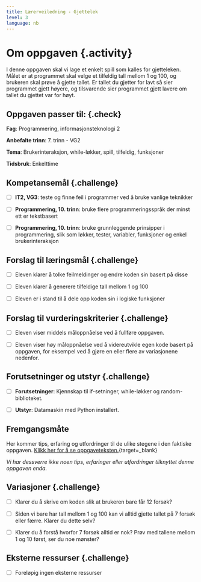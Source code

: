 ```yaml
---
title: Lærerveiledning - Gjettelek
level: 3
language: nb
---
```



# Om oppgaven {.activity}

I denne oppgaven skal vi lage et enkelt spill som kalles for gjetteleken. Målet er at programmet skal velge et tilfeldig tall mellom 1 og 100, og brukeren skal prøve å gjette tallet. Er tallet du gjetter for lavt så sier programmet gjett høyere, og tilsvarende sier programmet gjett lavere om tallet du gjettet var for høyt.


## Oppgaven passer til: {.check}

 __Fag__: Programmering, informasjonsteknologi 2

 __Anbefalte trinn__: 7. trinn - VG2

 __Tema__: Brukerinteraksjon, while-løkker,  spill, tilfeldig, funksjoner

 __Tidsbruk__: Enkelttime


## Kompetansemål {.challenge}

 - [ ] __IT2, VG3__: teste og finne feil i programmer ved å bruke vanlige teknikker

 - [ ] __Programmering, 10. trinn__: bruke flere programmeringsspråk der minst ett er tekstbasert

 - [ ] __Programmering, 10. trinn__: bruke grunnleggende prinsipper i programmering, slik som løkker, tester, variabler, funksjoner og enkel brukerinteraksjon


## Forslag til læringsmål {.challenge}

 - [ ] Eleven klarer å tolke feilmeldinger og endre koden sin basert på disse

 - [ ] Eleven klarer å generere tilfeldige tall mellom 1 og 100

 - [ ] Eleven er i stand til å dele opp koden sin i logiske funksjoner


## Forslag til vurderingskriterier {.challenge}

- [ ] Eleven viser middels måloppnåelse ved å fullføre oppgaven.

- [ ] Eleven viser høy måloppnåelse ved å videreutvikle egen kode basert på oppgaven, for eksempel ved å gjøre en eller flere av variasjonene nedenfor.


## Forutsetninger og utstyr {.challenge}

 - [ ]  __Forutsetninger__: Kjennskap til if-setninger, while-løkker og random-biblioteket.

 - [ ]  __Utstyr__: Datamaskin med Python installert.


## Fremgangsmåte

 Her kommer tips, erfaring og utfordringer til de ulike stegene i den faktiske oppgaven. [Klikk her for å se oppgaveteksten.](../gjettelek/gjettelek.html){target=_blank}

_Vi har dessverre ikke noen tips, erfaringer eller utfordringer tilknyttet denne oppgaven enda._


## Variasjoner {.challenge}

- [ ] Klarer du å skrive om koden slik at brukeren bare får 12 forsøk?

- [ ] Siden vi bare har tall mellom 1 og 100 kan vi alltid gjette tallet på 7 forsøk eller færre. Klarer du dette selv?

- [ ] Klarer du å forstå hvorfor 7 forsøk alltid er nok? Prøv med tallene mellom 1 og 10 først, ser du noe mønster?


## Eksterne ressurser {.challenge}

- [ ] Foreløpig ingen eksterne ressurser
